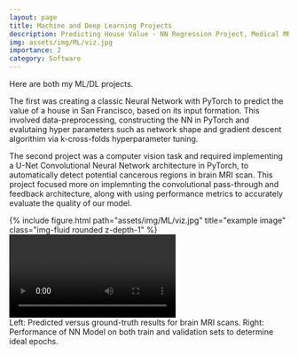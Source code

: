 ```yaml
---
layout: page
title: Machine and Deep Learning Projects
description: Predicting House Value - NN Regression Project, Medical MRI Scans - CNN Computer Vision Project
img: assets/img/ML/viz.jpg
importance: 2
category: Software
---
```


Here are both my ML/DL projects.

The first was creating a classic Neural Network with PyTorch to predict the value of a house in San Francisco, based on its input formation. This involved data-preprocessing, constructing the NN in PyTorch and evalutaing hyper parameters such as network shape and gradient descent algorithim via k-cross-folds hyperparameter tuning. 

The second project was a computer vision task and required implementing a U-Net Convolutional Neural Network architecture in PyTorch, to automatically detect potential cancerous regions in brain MRI scan. This project focused more on implemnting the convolutional pass-through and feedback architecture, along with using performance metrics to accurately evaluate the quality of our model.


<div class="row justify-content-sm-center">
    <div class="col-sm mt-3 mt-md-0">
        {% include figure.html path="assets/img/ML/viz.jpg" title="example image" class="img-fluid rounded z-depth-1" %}
    </div>
    <div class="col-sm mt-3 mt-md-0">
        <video>
            {% include figure.html path="assets/img/ML/ML-CW2.png" title="example image" class="img-fluid rounded z-depth-1" %}
        </video>
    </div>
</div>
<div class="caption">
    Left: Predicted versus ground-truth results for brain MRI scans. Right: Performance of NN Model on both train and validation sets to determine ideal epochs.
</div>
